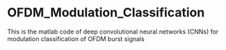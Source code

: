 # OFDM_Modulation_Classification
This is the matlab code of deep convolutional neural networks (CNNs) for modulation classification of OFDM burst signals
